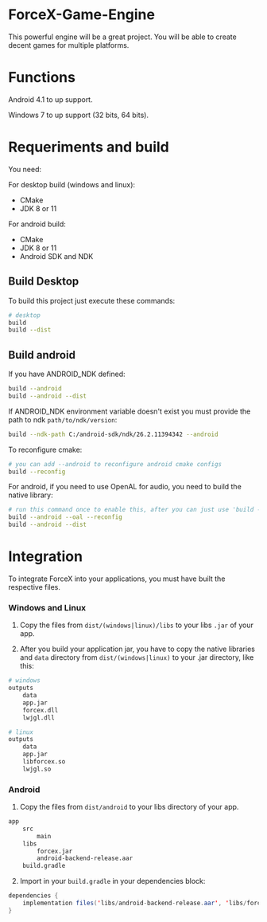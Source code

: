 # ForceX-Game-Engine
This powerful engine will be a great project. You will be able to create decent games for multiple platforms. 

# Functions

Android 4.1 to up support.

Windows 7 to up support (32 bits, 64 bits).

# Requeriments and build

You need:

For desktop build (windows and linux):

- CMake
- JDK 8 or 11

For android build:

- CMake
- JDK 8 or 11
- Android SDK and NDK

## Build Desktop

To build this project just execute these commands:

```bash
# desktop
build
build --dist
```

## Build android

If you have ANDROID_NDK defined:

```bash
build --android
build --android --dist
```

If ANDROID_NDK environment variable doesn't exist you must provide the path to ndk `path/to/ndk/version`:

```bash
build --ndk-path C:/android-sdk/ndk/26.2.11394342 --android
```

To reconfigure cmake:

```bash
# you can add --android to reconfigure android cmake configs
build --reconfig
```

For android, if you need to use OpenAL for audio, you need to build the native library:

```bash
# run this command once to enable this, after you can just use 'build --android'
build --android --oal --reconfig
build --android --dist
```

# Integration

To integrate ForceX into your applications, you must have built the respective files.

### Windows and Linux

1. Copy the files from `dist/(windows|linux)/libs` to your libs `.jar` of your app.

2. After you build your application jar, you have to copy the native libraries and `data` directory from `dist/(windows|linux)` to your .jar directory, like this:

```bash
# windows
outputs
    data
    app.jar
    forcex.dll
    lwjgl.dll

# linux
outputs
    data
    app.jar
    libforcex.so
    lwjgl.so
```

### Android

1. Copy the files from `dist/android` to your libs directory of your app.

```bash
app
    src
        main
    libs
        forcex.jar
        android-backend-release.aar
    build.gradle
```

2. Import in your `build.gradle` in your dependencies block:

```java
dependencies {
    implementation files('libs/android-backend-release.aar', 'libs/forcex.jar')
}
```